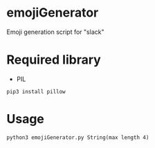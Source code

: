 # emojiGenerator
Emoji generation script for "slack"

# Required library

- PIL

`pip3 install pillow`

# Usage
`python3 emojiGenerator.py String(max length 4)`  
